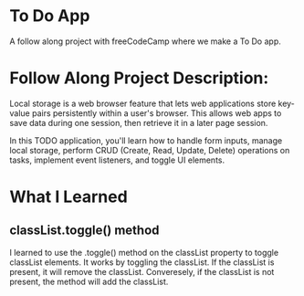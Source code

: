 # To Do App
A follow along project with freeCodeCamp where we make a To Do app.

# Follow Along Project Description:
Local storage is a web browser feature that lets web applications store key-value pairs persistently within a user's browser. This allows web apps to save data during one session, then retrieve it in a later page session.

In this TODO application, you'll learn how to handle form inputs, manage local storage, perform CRUD (Create, Read, Update, Delete) operations on tasks, implement event listeners, and toggle UI elements.

# What I Learned

## classList.toggle() method
I learned to use the .toggle() method on the classList property to toggle classList elements.
It works by toggling the classList. If the classList is present, it will remove the classList.
Converesely, if the classList is not present, the method will add the classList.